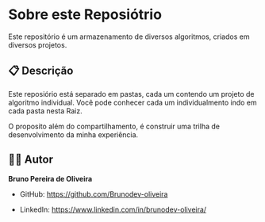 
# Sobre este Reposiótrio

Este repositório é um armazenamento de diversos algoritmos, criados em diversos projetos.

## 📋 Descrição

Este reposiório está separado em pastas, cada um contendo um projeto de algoritmo individual. Você pode conhecer cada um individualmento indo em cada pasta nesta Raiz. 

O proposito além do compartilhamento, é construir uma trilha de desenvolvimento da minha experiência.


## 👨‍💻 Autor

**Bruno Pereira de Oliveira**

-   GitHub: https://github.com/Brunodev-oliveira
    
-   LinkedIn: https://www.linkedin.com/in/brunodev-oliveira/
    










